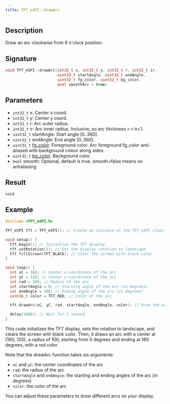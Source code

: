 ```yaml
---
title: TFT_eSPI::drawArc 
---
```


## Description

Draw an arc clockwise from 6 o'clock position.

## Signature

``` c
void TFT_eSPI::drawArc(int32_t x, int32_t y, int32_t r, int32_t ir,
                       uint32_t startAngle, uint32_t endAngle,
                       uint32_t fg_color, uint32_t bg_color,
                       bool smoothArc = true)
```

## Parameters

* `int32_t` x: Center x coord.
* `int32_t` y: Center y coord.
* `ìnt32_t` r: Arc outer radius.
* `ìnt32_t` ir: Arc inner radius. Inclusive, so arc thickness = r-ir+1. 
* `uint32_t` startAngle: Start angle [0..360].
* `uint32_t` endAngle: End angle [0..360].
* `uint32_t` [fg_color](../colors.md): Foreground color. Arc foreground fg_color anti-aliased with background colour along sides
* `uint32_t` [bg_color](../colors.md): Background color.
* `bool` smooth: Optional, default is true, smooth=false means no antialiasing

## Result

`void`

## Example

``` cpp
#include <TFT_eSPI.h>

TFT_eSPI tft = TFT_eSPI(); // Create an instance of the TFT_eSPI class

void setup() {
  tft.begin(); // Initialize the TFT display
  tft.setRotation(1); // Set the display rotation to landscape
  tft.fillScreen(TFT_BLACK); // Clear the screen with black color
}

void loop() {
  int xC = 160; // Center x-coordinate of the arc
  int yC = 120; // Center y-coordinate of the arc
  int rad = 100; // Radius of the arc
  int startAngle = 0; // Starting angle of the arc (in degrees)
  int endAngle = 180; // Ending angle of the arc (in degrees)
  uint16_t color = TFT_RED; // Color of the arc

  tft.drawArc(xC, yC, rad, startAngle, endAngle, color); // Draw the arc

  delay(1000); // Wait for 1 second
}
```

This code initializes the TFT display, sets the rotation to landscape, and clears the screen with black color. Then, it
draws an arc with a center at (160, 120), a radius of 100, starting from 0 degrees and ending at 180 degrees, with a
red color.

Note that the drawArc function takes six arguments:
 
* `xC` and `yC`: the center coordinates of the arc
* `rad`: the radius of the arc
* `startAngle` and `endAngle`: the starting and ending angles of the arc (in degrees)
* `color`: the color of the arc

You can adjust these parameters to draw different arcs on your display.
